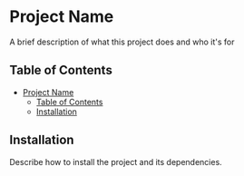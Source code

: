 # Project Name

A brief description of what this project does and who it's for

## Table of Contents

- [Project Name](#project-name)
  - [Table of Contents](#table-of-contents)
  - [Installation](#installation)

## Installation

Describe how to install the project and its dependencies.

